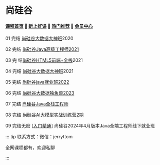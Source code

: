 # 尚硅谷

#### [**课程首页**](../../README.md) 💖 [**新上好课**](./xshk.md) 💖 [**热门推荐**](./rmtj.md) 💖 [**会员中心**](./vip.md)

01 完结 [尚硅谷大数据大神班](http://www.atguigu.com/bigdata/)2020

02 完结 [尚硅谷Java高级工程师2021](http://www.atguigu.com/kecheng.shtml)

03 完 结[尚硅谷HTML5前端+全栈](http://www.atguigu.com/web/)2021

04 完结 [尚硅谷大数据大神班](http://www.atguigu.com/bigdata/)2021

05 完结 [尚硅谷java就业班2022](http://www.atguigu.com/java/)

06 完结 [尚硅谷大数据独角兽2023](http://www.atguigu.com/bigdata)

07 完结 [尚硅谷Java全栈工程师](http://www.atguigu.com/java/)

08 完结 [尚硅谷AI大模型实战训练营2期](http://www.atguigu.com/ai/)

09 完结无密 [[入门精通\]](https://www.itjc8.com/forum.php?mod=forumdisplay&fid=43&filter=typeid&typeid=74) 尚硅谷2024年4月版本Java全端工程师线下就业班

::: tip
联系方式：微信：jerryttom

全网课程都有，欢迎私聊

:::